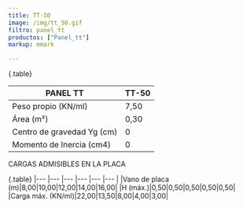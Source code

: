 ```yaml
---
title: TT-50
image: /img/tt_50.gif
filtro: panel_tt
productos: ["Panel_tt"]
markup: mmark

---
```

{.table}

|PANEL TT|TT-50|
|--- |--- |
|Peso propio (KN/ml)|7,50|
|Área (m²)|0,30|
|Centro de gravedad Yg (cm)|0|
|Momento de Inercia (cm4)|0|



CARGAS ADMISIBLES EN LA PLACA

{.table}
|--- |--- |--- |--- |--- |--- |
|Vano de placa (m)|8,00|10,00|12,00|14,00|16,00|
|H (máx.)|0,50|0,50|0,50|0,50|0,50|
|Carga máx. (KN/ml)|22,00|13,50|8,00|4,00|3,00|
